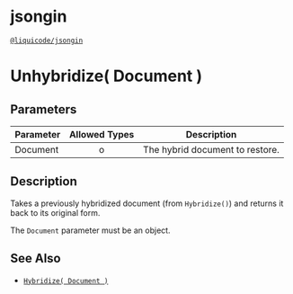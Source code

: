 # jsongin
[`@liquicode/jsongin`](https://github.com/liquicode/jsongin)


# Unhybridize( Document )


## Parameters

| **Parameter** | **Allowed Types** | **Description**                          |
|---------------|:-----------------:|------------------------------------------|
| Document      |        o          | The hybrid document to restore.          |


## Description

Takes a previously hybridized document (from `Hybridize()`) and returns it back to its original form.

The `Document` parameter must be an object.


## See Also

- [`Hybridize( Document )`](./Hybridize.md)


